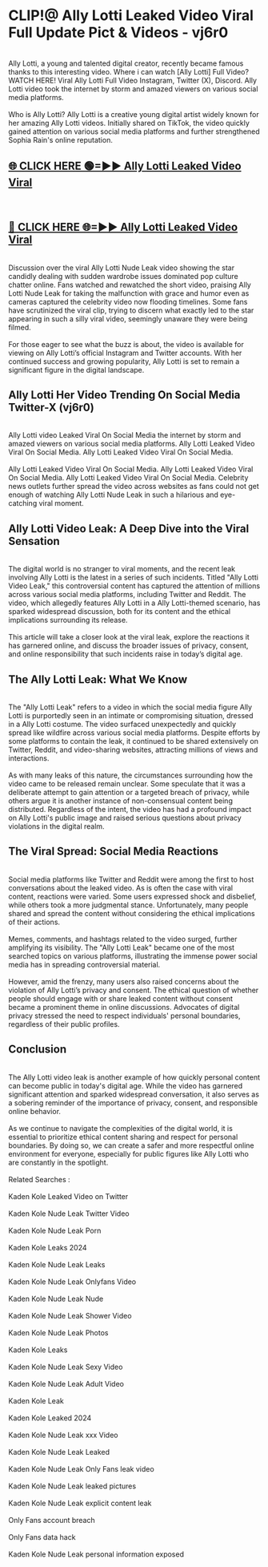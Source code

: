 # CLIP!@ Ally Lotti Leaked Video Viral Full Update Pict & Videos - vj6r0
<br>
Ally Lotti, a young and talented digital creator, recently became famous thanks to this interesting video. Where i can watch [Ally Lotti] Full Video? WATCH HERE! Viral Ally Lotti Full Video Instagram, Twitter (X), Discord. Ally Lotti video took the internet by storm and amazed viewers on various social media platforms.
<br><br>
Who is Ally Lotti? Ally Lotti is a creative young digital artist widely known for her amazing Ally Lotti videos. Initially shared on TikTok, the video quickly gained attention on various social media platforms and further strengthened Sophia Rain's online reputation.
<br>
<h2><a href="https://bestclip.site?title=Ally_Lotti">🌐 CLICK HERE 🟢=►► Ally Lotti Leaked Video Viral</a></h2>
<br>
<h2><a href="https://bestclip.site?title=Ally_Lotti">🔴 CLICK HERE 🌐=►► Ally Lotti Leaked Video Viral</a></h2>
<br>
Discussion over the viral Ally Lotti Nude Leak video showing the star candidly dealing with sudden wardrobe issues dominated pop culture chatter online. Fans watched and rewatched the short video, praising Ally Lotti Nude Leak for taking the malfunction with grace and humor even as cameras captured the celebrity video now flooding timelines. Some fans have scrutinized the viral clip, trying to discern what exactly led to the star appearing in such a silly viral video, seemingly unaware they were being filmed.
<br><br>
For those eager to see what the buzz is about, the video is available for viewing on Ally Lotti’s official Instagram and Twitter accounts. With her continued success and growing popularity, Ally Lotti is set to remain a significant figure in the digital landscape.
<br>
<h2>Ally Lotti Her Video Trending On Social Media Twitter-X (vj6r0)</h2>
<br>
Ally Lotti video Leaked Viral On Social Media the internet by storm and amazed viewers on various social media platforms. Ally Lotti Leaked Video Viral On Social Media. Ally Lotti Leaked Video Viral On Social Media.
<br><br>
Ally Lotti Leaked Video Viral On Social Media. Ally Lotti Leaked Video Viral On Social Media. Ally Lotti Leaked Video Viral On Social Media. Celebrity news outlets further spread the video across websites as fans could not get enough of watching Ally Lotti Nude Leak in such a hilarious and eye-catching viral moment.
<br>
<h2>Ally Lotti Video Leak: A Deep Dive into the Viral Sensation</h2>
<br>
The digital world is no stranger to viral moments, and the recent leak involving Ally Lotti is the latest in a series of such incidents. Titled "Ally Lotti Video Leak," this controversial content has captured the attention of millions across various social media platforms, including Twitter and Reddit. The video, which allegedly features Ally Lotti in a Ally Lotti-themed scenario, has sparked widespread discussion, both for its content and the ethical implications surrounding its release.
<br><br>
This article will take a closer look at the viral leak, explore the reactions it has garnered online, and discuss the broader issues of privacy, consent, and online responsibility that such incidents raise in today’s digital age.
<br>
<h2>The Ally Lotti Leak: What We Know</h2>
<br>
The "Ally Lotti Leak" refers to a video in which the social media figure Ally Lotti is purportedly seen in an intimate or compromising situation, dressed in a Ally Lotti costume. The video surfaced unexpectedly and quickly spread like wildfire across various social media platforms. Despite efforts by some platforms to contain the leak, it continued to be shared extensively on Twitter, Reddit, and video-sharing websites, attracting millions of views and interactions.
<br><br>
As with many leaks of this nature, the circumstances surrounding how the video came to be released remain unclear. Some speculate that it was a deliberate attempt to gain attention or a targeted breach of privacy, while others argue it is another instance of non-consensual content being distributed. Regardless of the intent, the video has had a profound impact on Ally Lotti's public image and raised serious questions about privacy violations in the digital realm.
<br>
<h2>The Viral Spread: Social Media Reactions</h2>
<br>
Social media platforms like Twitter and Reddit were among the first to host conversations about the leaked video. As is often the case with viral content, reactions were varied. Some users expressed shock and disbelief, while others took a more judgmental stance. Unfortunately, many people shared and spread the content without considering the ethical implications of their actions.
<br><br>
Memes, comments, and hashtags related to the video surged, further amplifying its visibility. The "Ally Lotti Leak" became one of the most searched topics on various platforms, illustrating the immense power social media has in spreading controversial material.
<br><br>
However, amid the frenzy, many users also raised concerns about the violation of Ally Lotti’s privacy and consent. The ethical question of whether people should engage with or share leaked content without consent became a prominent theme in online discussions. Advocates of digital privacy stressed the need to respect individuals' personal boundaries, regardless of their public profiles.
<br>
<h2>Conclusion</h2>
<br>
The Ally Lotti video leak is another example of how quickly personal content can become public in today's digital age. While the video has garnered significant attention and sparked widespread conversation, it also serves as a sobering reminder of the importance of privacy, consent, and responsible online behavior.
<br><br>
As we continue to navigate the complexities of the digital world, it is essential to prioritize ethical content sharing and respect for personal boundaries. By doing so, we can create a safer and more respectful online environment for everyone, especially for public figures like Ally Lotti who are constantly in the spotlight.
<br><br>
Related Searches :
<br><br>
Kaden Kole Leaked Video on Twitter
<br><br>
Kaden Kole Nude Leak Twitter Video
<br><br>
Kaden Kole Nude Leak Porn
<br><br>
Kaden Kole Leaks 2024
<br><br>
Kaden Kole Nude Leak Leaks
<br><br>
Kaden Kole Nude Leak Onlyfans Video
<br><br>
Kaden Kole Nude Leak Nude
<br><br>
Kaden Kole Nude Leak Shower Video
<br><br>
Kaden Kole Nude Leak Photos
<br><br>
Kaden Kole Leaks
<br><br>
Kaden Kole Nude Leak Sexy Video
<br><br>
Kaden Kole Nude Leak Adult Video
<br><br>
Kaden Kole Leak
<br><br>
Kaden Kole Leaked 2024
<br><br>
Kaden Kole Nude Leak xxx Video
<br><br>
Kaden Kole Nude Leak Leaked
<br><br>
Kaden Kole Nude Leak Only Fans leak video
<br><br>
Kaden Kole Nude Leak leaked pictures
<br><br>
Kaden Kole Nude Leak explicit content leak
<br><br>
Only Fans account breach
<br><br>
Only Fans data hack
<br><br>
Kaden Kole Nude Leak personal information exposed